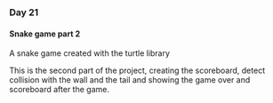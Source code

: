### Day 21

#### Snake game part 2

A snake game created with the turtle library

This is the second part of the project, creating the scoreboard, detect collision with the wall and the tail and showing the game over and scoreboard after the game.